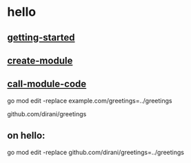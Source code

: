 # hello

## [getting-started](https://go.dev/doc/tutorial/getting-started)
## [create-module](https://go.dev/doc/tutorial/create-module)

## [call-module-code](https://go.dev/doc/tutorial/call-module-code)

go mod edit -replace example.com/greetings=../greetings

github.com/dirani/greetings

## on hello:
go mod edit -replace github.com/dirani/greetings=../greetings